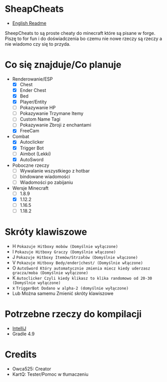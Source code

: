 # SheapCheats
- [English Readme](README.md)

SheepCheats to są proste cheaty do minecraft które są pisane w forge. Piszę to for fun i do doświadczenia bo czemu nie nowe rzeczy są rzeczy a nie wiadomo czy się to przyda.

# Co się znajduje/Co planuje
- Renderowanie/ESP
  - [x] Chest
  - [x] Ender Chest
  - [x] Bed
  - [X] Player/Entity
  - [ ] Pokazywanie HP
  - [ ] Pokazywanie Trzymane Itemy
  - [ ] Custom Name Tagi
  - [ ] Pokazywanie Zbroji z enchantami
  - [x] FreeCam
- Combat
  - [x] Autoclicker
  - [x] Trigger Bot
  - [ ] Aimbot (Lekki)
  - [x] AutoSword
- Poboczne rzeczy
  - [ ] Wywalanie wszystkiego z hotbar
  - [ ] bindowane wiadomości
  - [ ] Wiadomości po zabijaniu
- Wersje Minecraft
  - [ ] 1.8.9
  - [x] 1.12.2
  - [ ] 1.16.5
  - [ ] 1.18.2  

# Skróty klawiszowe
- H  `Pokazuje Hitboxy mobów (Domyślnie wyłączone)`
- I  `Pokazuje Hitboxy Graczy (Domyślnie włączone)`
- J  `Pokazuje Hitboxy Itemów/Strzałów (Domyślnie włączone)`
- V  `Pokazuje Hitboxy Bedy/ender|chest/ (Domyślnie włączone)`
- O  `AutoSword Który automatycznie zmienia miecz kiedy uderzasz gracza/moba (Domyślnie wyłączone)`
- K  `Autoclicker Czyli kiedy klikasz to klika randomowo od 20-30 (Domyślnie wyłączone)`
- x  `TriggerBot Dodano w alpha-2 (domyślnie wyłączone)`
- Lub Można samemu Zmienić skróty klawiszowe

# Potrzebne rzeczy do kompilacji 
- [IntelliJ](https://www.jetbrains.com/idea/)
- Gradle 4.9

# Credits 
- Owca525: Creator
- KartQ: Tester/Pomoc w tłumaczeniu
